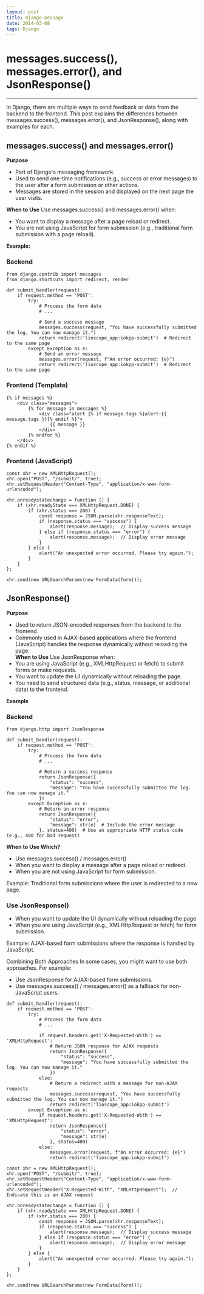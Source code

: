 ```yaml
---
layout: post
title: Django-message
date: 2014-03-08 
tags: Django   
---
```



# **messages.success(), messages.error(), and JsonResponse()**


---------------

In Django, there are multiple ways to send feedback or data from the backend to the frontend. This post explains the differences between messages.success(), messages.error(), and JsonResponse(), along with examples for each.

## messages.success() and messages.error()

**Purpose**
- Part of Django's messaging framework.
- Used to send one-time notifications (e.g., success or error messages) to the user after a form submission or other actions.
- Messages are stored in the session and displayed on the next page the user visits.

**When to Use**
Use messages.success() and messages.error() when:
- You want to display a message after a page reload or redirect.
- You are not using JavaScript for form submission (e.g., traditional form submission with a page reload).

**Example:**

### Backend

```
from django.contrib import messages
from django.shortcuts import redirect, render

def submit_handler(request):
    if request.method == 'POST':
        try:
            # Process the form data
            # ...

            # Send a success message
            messages.success(request, "You have successfully submitted the log. You can now manage it.")
            return redirect('lioscope_app:iokpp-submit')  # Redirect to the same page
        except Exception as e:
            # Send an error message
            messages.error(request, f"An error occurred: {e}")
            return redirect('lioscope_app:iokpp-submit')  # Redirect to the same page
```

### Frontend (Template)

```
{% if messages %}
    <div class="messages">
        {% for message in messages %}
            <div class="alert {% if message.tags %}alert-{{ message.tags }}{% endif %}">
                {{ message }}
            </div>
        {% endfor %}
    </div>
{% endif %}
```

### Frontend (JavaScript)

```
const xhr = new XMLHttpRequest();
xhr.open("POST", "/submit/", true);
xhr.setRequestHeader("Content-Type", "application/x-www-form-urlencoded");

xhr.onreadystatechange = function () {
    if (xhr.readyState === XMLHttpRequest.DONE) {
        if (xhr.status === 200) {
            const response = JSON.parse(xhr.responseText);
            if (response.status === "success") {
                alert(response.message);  // Display success message
            } else if (response.status === "error") {
                alert(response.message);  // Display error message
            }
        } else {
            alert("An unexpected error occurred. Please try again.");
        }
    }
};

xhr.send(new URLSearchParams(new FormData(form)));

```

## JsonResponse()

**Purpose**
 - Used to return JSON-encoded responses from the backend to the frontend.
 - Commonly used in AJAX-based applications where the frontend (JavaScript) handles the response dynamically without reloading the page.  
**When to Use**
Use JsonResponse when:  
- You are using JavaScript (e.g., XMLHttpRequest or fetch) to submit forms or make requests.   
- You want to update the UI dynamically without reloading the page.
- You need to send structured data (e.g., status, message, or additional data) to the frontend.

**Example** 

### Backend

```
from django.http import JsonResponse

def submit_handler(request):
    if request.method == 'POST':
        try:
            # Process the form data
            # ...

            # Return a success response
            return JsonResponse({
                "status": "success",
                "message": "You have successfully submitted the log. You can now manage it."
            })
        except Exception as e:
            # Return an error response
            return JsonResponse({
                "status": "error",
                "message": str(e)  # Include the error message
            }, status=400)  # Use an appropriate HTTP status code (e.g., 400 for bad request)
```

**When to Use Which?**
- Use messages.success() / messages.error()
- When you want to display a message after a page reload or redirect.
- When you are not using JavaScript for form submission.  

Example: Traditional form submissions where the user is redirected to a new page.

### Use JsonResponse()
- When you want to update the UI dynamically without reloading the page
- When you are using JavaScript (e.g., XMLHttpRequest or fetch) for form submission.

Example: AJAX-based form submissions where the response is handled by JavaScript.

Combining Both Approaches
In some cases, you might want to use both approaches. For example:

- Use JsonResponse for AJAX-based form submissions.
- Use messages.success() / messages.error() as a fallback for non-JavaScript users.


```
def submit_handler(request):
    if request.method == 'POST':
        try:
            # Process the form data
            # ...

            if request.headers.get('X-Requested-With') == 'XMLHttpRequest':
                # Return JSON response for AJAX requests
                return JsonResponse({
                    "status": "success",
                    "message": "You have successfully submitted the log. You can now manage it."
                })
            else:
                # Return a redirect with a message for non-AJAX requests
                messages.success(request, "You have successfully submitted the log. You can now manage it.")
                return redirect('lioscope_app:iokpp-submit')
        except Exception as e:
            if request.headers.get('X-Requested-With') == 'XMLHttpRequest':
                return JsonResponse({
                    "status": "error",
                    "message": str(e)
                }, status=400)
            else:
                messages.error(request, f"An error occurred: {e}")
                return redirect('lioscope_app:iokpp-submit')

```


```
const xhr = new XMLHttpRequest();
xhr.open("POST", "/submit/", true);
xhr.setRequestHeader("Content-Type", "application/x-www-form-urlencoded");
xhr.setRequestHeader("X-Requested-With", "XMLHttpRequest");  // Indicate this is an AJAX request

xhr.onreadystatechange = function () {
    if (xhr.readyState === XMLHttpRequest.DONE) {
        if (xhr.status === 200) {
            const response = JSON.parse(xhr.responseText);
            if (response.status === "success") {
                alert(response.message);  // Display success message
            } else if (response.status === "error") {
                alert(response.message);  // Display error message
            }
        } else {
            alert("An unexpected error occurred. Please try again.");
        }
    }
};

xhr.send(new URLSearchParams(new FormData(form)));


```

